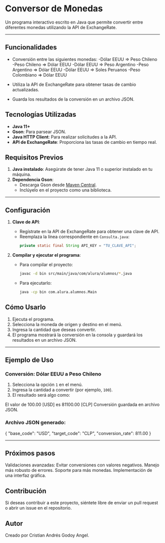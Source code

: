 # Conversor de Monedas

Un programa interactivo escrito en Java que permite convertir entre diferentes monedas utilizando la API de ExchangeRate.

---

## Funcionalidades

- Conversión entre las siguientes monedas:
  -Dólar EEUU      => Peso Chileno
  -Peso Chileno    => Dólar EEUU
  -Dólar EEUU      => Peso Argentino
  -Peso Argentino  => Dólar EEUU
  -Dólar EEUU      => Soles Peruanos
  -Peso Colombiano => Dólar EEUU
  
- Utiliza la API de ExchangeRate para obtener tasas de cambio actualizadas.
- Guarda los resultados de la conversión en un archivo JSON.


## Tecnologías Utilizadas

- **Java 11+**
- **Gson**: Para parsear JSON.
- **Java HTTP Client**: Para realizar solicitudes a la API.
- **API de ExchangeRate**: Proporciona las tasas de cambio en tiempo real.


## Requisitos Previos

1. **Java instalado**: Asegúrate de tener Java 11 o superior instalado en tu máquina.
2. **Dependencia Gson**:
   - Descarga Gson desde [Maven Central](https://mvnrepository.com/artifact/com.google.code.gson/gson).
   - Inclúyelo en el proyecto como una biblioteca.

---

## Configuración

1. **Clave de API**:
   - Regístrate en la API de ExchangeRate para obtener una clave de API.
   - Reemplaza la línea correspondiente en `Consulta.java`:
     ```java
     private static final String API_KEY = "TU_CLAVE_API";
     ```

2. **Compilar y ejecutar el programa**:
   - Para compilar el proyecto:
     ```bash
     javac -d bin src/main/java/com/alura/alumnos/*.java
     ```
   - Para ejecutarlo:
     ```bash
     java -cp bin com.alura.alumnos.Main
     ```


## Cómo Usarlo

1. Ejecuta el programa.
2. Selecciona la moneda de origen y destino en el menú.
3. Ingresa la cantidad que deseas convertir.
4. El programa mostrará la conversión en la consola y guardará los resultados en un archivo JSON.

---

## Ejemplo de Uso

### Conversión: Dólar EEUU a Peso Chileno

1. Selecciona la opción `1` en el menú.
2. Ingresa la cantidad a convertir (por ejemplo, `100`).
3. El resultado será algo como:

El valor de 100.00 [USD] es 81100.00 [CLP] Conversión guardada en archivo JSON.

### Archivo JSON generado:

{
"base_code": "USD",
"target_code": "CLP",
"conversion_rate": 811.00
}

-----------------------------------------------------------------------------------------------

## Próximos pasos

Validaciones avanzadas:
Evitar conversiones con valores negativos.
Manejo más robusto de errores.
Soporte para más monedas.
Implementación de una interfaz gráfica.


## Contribución
Si deseas contribuir a este proyecto, siéntete libre de enviar un pull request o abrir un issue en el repositorio.

## Autor
Creado por Cristian Andrés Godoy Angel.








